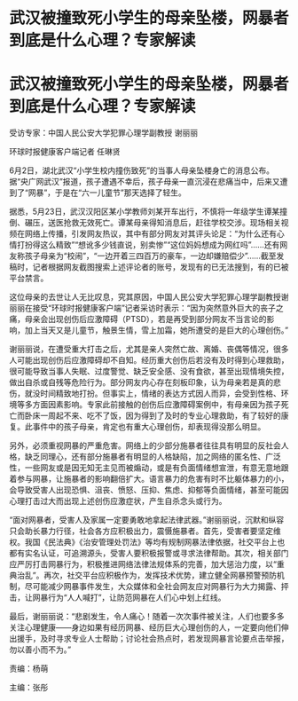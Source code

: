 # 武汉被撞致死小学生的母亲坠楼，网暴者到底是什么心理？专家解读

# 武汉被撞致死小学生的母亲坠楼，网暴者到底是什么心理？专家解读

受访专家：中国人民公安大学犯罪心理学副教授 谢丽丽

环球时报健康客户端记者 任琳贤

6月2日，湖北武汉“小学生校内撞伤致死”的当事人母亲坠楼身亡的消息公布。据“央广网武汉”报道，孩子遭遇不幸后，孩子母亲一直沉浸在悲痛当中，后来又遭到了“网暴”，于是在“六一儿童节”那天选择了轻生。

据悉，5月23日，武汉汉阳区某小学教师刘某开车出行，不慎将一年级学生谭某撞倒、碾压，送医抢救无效死亡。谭某母亲得知消息后，赶往学校交涉。现场相关视频在网络上传播，引发网友热议，其中有部分网友对其评头论足：“为什么还有心情打扮得这么精致”“想讹多少钱直说，别卖惨”“这位妈妈想成为网红吗”……还有网友称孩子母亲为“校闹”，“一边开着三四百万的豪车，一边却嫌赔偿少”……截至发稿时，记者根据网友截图搜索上述评论者的账号，发现有的已无法搜到，有的已被平台禁言。

这位母亲的去世让人无比叹息，究其原因，中国人民公安大学犯罪心理学副教授谢丽丽在接受“环球时报健康客户端”记者采访时表示：“因为突然意外巨大的丧子之痛，母亲会出现创伤后应激障碍（PTSD），若是再受到部分网友不当言论的影响，加上当天又是儿童节，触景生情，雪上加霜，她所遭受的是巨大的心理创伤。”

谢丽丽说，在遭受重大打击之后，尤其是亲人突然亡故、离婚、丧偶等情况，很多人可能出现创伤后应激障碍却不自知。经历重大创伤后若没有及时得到心理救助，很可能导致当事人失眠、过度警觉、缺乏安全感、没有食欲，甚至出现情境失控，做出自杀或自残等危险行为。部分网友内心存在刻板印象，认为母亲若是真的悲伤，就没时间精致地打扮。但事实上，情绪的表达方式因人而异，会受到性格、环境等多方面因素影响。专家此前接触的创伤后应激障碍案例中，有母亲因为孩子死亡而卧床一周起不来、吃不了饭，因为得到了及时的专业心理救助，有了较好的康复。此事件中的孩子母亲，肯定也有重大心理创伤，却表现得没那么明显。

另外，必须重视网暴的严重危害。网络上的少部分施暴者往往具有明显的反社会人格，缺乏同理心，还有部分施暴者有明显的人格缺陷，加之网络的匿名性、广泛性，一些网友或是因无知无主见而被煽动，或是有负面情绪想宣泄，有意无意地跟着参与网暴，让施暴者的影响翻倍扩大。语言暴力的危害有时不比躯体暴力的小，会导致受害人出现恐惧、沮丧、愤怒、压抑、焦虑、抑郁等负面情绪，甚至可能因心理打击过大而出现上述创伤应激症状，产生自杀念头或行为。

“面对网暴者，受害人及家属一定要勇敢地拿起法律武器。”谢丽丽说，沉默和纵容只会助长暴力行径，社会各方应积极出力，震慑施暴者。首先，受害者要坚定维权。我国《民法典》《治安管理处罚法》等均有规制网暴法律依据，社交平台上也都有实名认证，可追溯源头，受害人要积极报警或寻求法律帮助。其次，相关部门应严厉打击网暴行为，积极推进网络法律法规体系的完善，加大惩治力度，以“重典治乱”。再次，社交平台应积极作为，发挥技术优势，建立健全网暴预警预防机制，尽可能减少网暴事件发生，大众媒体和全社会网友应对网暴行为大力揭露、抨击，让网暴行为“人人喊打”，让防范网暴在人们心中划上红线。

最后，谢丽丽说：“悲剧发生，令人痛心！随着一次次事件被关注，人们也要多多关注心理健康——身边如果有经历网暴、经历巨大心理创伤的人，一定要向他们伸出援手，及时寻求专业人士帮助；讨论社会热点时，若发现网暴言论要点击举报，勿以善小而不为。”

责编：杨萌

主编：张彤

